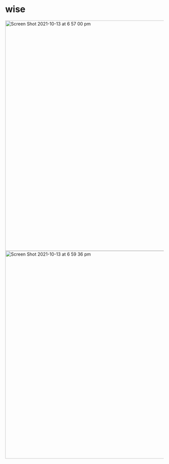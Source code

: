 # wise
<img width="734" alt="Screen Shot 2021-10-13 at 6 57 00 pm" src="https://user-images.githubusercontent.com/85221055/137298152-e315db24-8bf7-4342-80dc-2b3387a9dbfc.png">

<img width="662" alt="Screen Shot 2021-10-13 at 6 59 36 pm" src="https://user-images.githubusercontent.com/85221055/137298194-a91ed626-2601-408c-bd98-7311867e3911.png">

